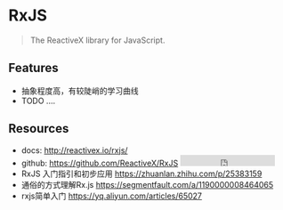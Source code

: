 # RxJS

> The ReactiveX library for JavaScript.

## Features

* 抽象程度高，有较陡峭的学习曲线
* TODO ....

## Resources

* docs: <http://reactivex.io/rxjs/>
* github: <https://github.com/ReactiveX/RxJS> <iframe src="http://258i.com/gbtn.html?user=ReactiveX&repo=RxJS&type=star&count=true" frameborder="0" scrolling="0" width="170px" height="20px"></iframe>   
* RxJS 入门指引和初步应用 <https://zhuanlan.zhihu.com/p/25383159>
* 通俗的方式理解Rx.js <https://segmentfault.com/a/1190000008464065>
* rxjs简单入门 <https://yq.aliyun.com/articles/65027>

